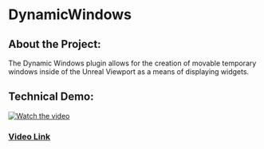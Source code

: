 # DynamicWindows
## About the Project:
The Dynamic Windows plugin allows for the creation of movable temporary windows inside of the Unreal Viewport as a means of displaying widgets.

## Technical Demo:
[![Watch the video](https://img.youtube.com/vi/rMwcBiPgJew/maxresdefault.jpg)](https://youtu.be/rMwcBiPgJew)

### [Video Link](https://youtu.be/rMwcBiPgJew)
